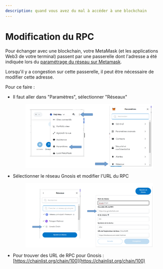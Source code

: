 ```yaml
---
description: quand vous avez du mal à accéder à une blockchain
---
```


# Modification du RPC

Pour échanger avec une blockchain, votre MetaMask (et les applications Web3 de votre terminal) passent par une passerelle dont l'adresse a été indiquée lors du [paramétrage du réseau sur Metamask](ajout-dun-reseau.md).

Lorsqu'il y a congestion sur cette passerelle, il peut être nécessaire de modifier cette adresse.

Pour ce faire :&#x20;

*   Il faut aller dans "Paramètres", sélectionner "Réseaux"

    <figure><img src="../../.gitbook/assets/image (127).png" alt=""><figcaption></figcaption></figure>
*   Sélectionner le réseau Gnosis et modifier l'URL du RPC

    <figure><img src="../../.gitbook/assets/image (128).png" alt=""><figcaption></figcaption></figure>
* Pour trouver des URL de RPC pour Gnosis : [https://chainlist.org/chain/100](https://chainlist.org/chain/100)

<figure><img src="../../.gitbook/assets/image (80).png" alt=""><figcaption></figcaption></figure>
